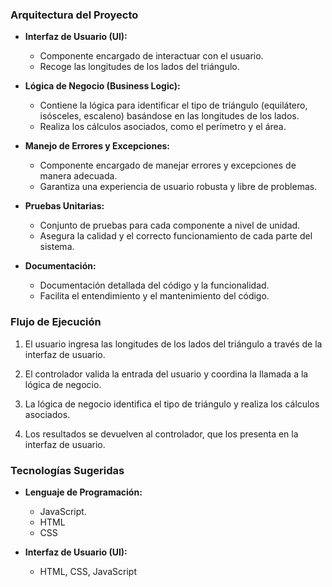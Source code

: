 ### Arquitectura del Proyecto

- **Interfaz de Usuario (UI):**
   - Componente encargado de interactuar con el usuario.
   - Recoge las longitudes de los lados del triángulo.

- **Lógica de Negocio (Business Logic):**
   - Contiene la lógica para identificar el tipo de triángulo (equilátero, isósceles, escaleno) basándose en las longitudes de los lados.
   - Realiza los cálculos asociados, como el perímetro y el área.

- **Manejo de Errores y Excepciones:**
   - Componente encargado de manejar errores y excepciones de manera adecuada.
   - Garantiza una experiencia de usuario robusta y libre de problemas.

- **Pruebas Unitarias:**
   - Conjunto de pruebas para cada componente a nivel de unidad.
   - Asegura la calidad y el correcto funcionamiento de cada parte del sistema.

- **Documentación:**
   - Documentación detallada del código y la funcionalidad.
   - Facilita el entendimiento y el mantenimiento del código.

### Flujo de Ejecución

1. El usuario ingresa las longitudes de los lados del triángulo a través de la interfaz de usuario.

2. El controlador valida la entrada del usuario y coordina la llamada a la lógica de negocio.

3. La lógica de negocio identifica el tipo de triángulo y realiza los cálculos asociados.

4. Los resultados se devuelven al controlador, que los presenta en la interfaz de usuario.

### Tecnologías Sugeridas

- **Lenguaje de Programación:**
  - JavaScript.
  - HTML
  - CSS

- **Interfaz de Usuario (UI):**
  - HTML, CSS, JavaScript 

